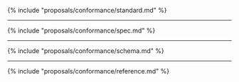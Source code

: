 {% include "proposals/conformance/standard.md" %}

______________________________________________________________________

{% include "proposals/conformance/spec.md" %}

______________________________________________________________________

{% include "proposals/conformance/schema.md" %}

______________________________________________________________________

{% include "proposals/conformance/reference.md" %}
